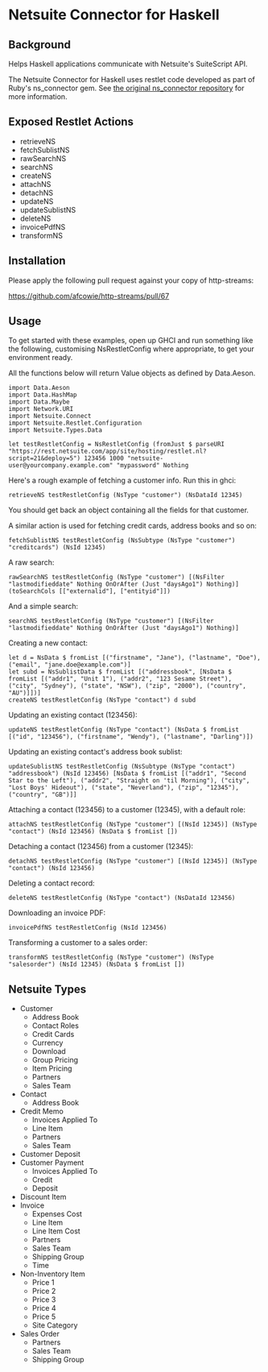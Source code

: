 Netsuite Connector for Haskell
==============================

Background
----------

Helps Haskell applications communicate with Netsuite's SuiteScript API.

The Netsuite Connector for Haskell uses restlet code developed as part of Ruby's ns_connector gem. See [the original ns_connector repository](https://github.com/christian-marie/ns_connector) for more information.

Exposed Restlet Actions
-----------------------

* retrieveNS
* fetchSublistNS
* rawSearchNS
* searchNS
* createNS
* attachNS
* detachNS
* updateNS
* updateSublistNS
* deleteNS
* invoicePdfNS
* transformNS

Installation
------------

Please apply the following pull request against your copy of http-streams:

https://github.com/afcowie/http-streams/pull/67

Usage
-----

To get started with these examples, open up GHCI and run something like the following, customising NsRestletConfig where appropriate, to get your environment ready.

All the functions below will return Value objects as defined by Data.Aeson.

```
import Data.Aeson
import Data.HashMap
import Data.Maybe
import Network.URI
import Netsuite.Connect
import Netsuite.Restlet.Configuration
import Netsuite.Types.Data

let testRestletConfig = NsRestletConfig (fromJust $ parseURI "https://rest.netsuite.com/app/site/hosting/restlet.nl?script=21&deploy=5") 123456 1000 "netsuite-user@yourcompany.example.com" "mypassword" Nothing
```

Here's a rough example of fetching a customer info. Run this in ghci:

```
retrieveNS testRestletConfig (NsType "customer") (NsDataId 12345) 
```

You should get back an object containing all the fields for that customer.

A similar action is used for fetching credit cards, address books and so on:

```
fetchSublistNS testRestletConfig (NsSubtype (NsType "customer") "creditcards") (NsId 12345)
```

A raw search:

```
rawSearchNS testRestletConfig (NsType "customer") [(NsFilter "lastmodifieddate" Nothing OnOrAfter (Just "daysAgo1") Nothing)] (toSearchCols [["externalid"], ["entityid"]])
```

And a simple search:

```
searchNS testRestletConfig (NsType "customer") [(NsFilter "lastmodifieddate" Nothing OnOrAfter (Just "daysAgo1") Nothing)]
```

Creating a new contact:

```
let d = NsData $ fromList [("firstname", "Jane"), ("lastname", "Doe"), ("email", "jane.doe@example.com")]
let subd = NsSublistData $ fromList [("addressbook", [NsData $ fromList [("addr1", "Unit 1"), ("addr2", "123 Sesame Street"), ("city", "Sydney"), ("state", "NSW"), ("zip", "2000"), ("country", "AU")]])]
createNS testRestletConfig (NsType "contact") d subd
```

Updating an existing contact (123456):

```
updateNS testRestletConfig (NsType "contact") (NsData $ fromList [("id", "123456"), ("firstname", "Wendy"), ("lastname", "Darling")])
```

Updating an existing contact's address book sublist:

```
updateSublistNS testRestletConfig (NsSubtype (NsType "contact") "addressbook") (NsId 123456) [NsData $ fromList [("addr1", "Second Star to the Left"), ("addr2", "Straight on 'til Morning"), ("city", "Lost Boys' Hideout"), ("state", "Neverland"), ("zip", "12345"), ("country", "GB")]]
```

Attaching a contact (123456) to a customer (12345), with a default role:

```
attachNS testRestletConfig (NsType "customer") [(NsId 12345)] (NsType "contact") (NsId 123456) (NsData $ fromList [])
```

Detaching a contact (123456) from a customer (12345):

```
detachNS testRestletConfig (NsType "customer") [(NsId 12345)] (NsType "contact") (NsId 123456)
```

Deleting a contact record:

```
deleteNS testRestletConfig (NsType "contact") (NsDataId 123456)
```

Downloading an invoice PDF:

```
invoicePdfNS testRestletConfig (NsId 123456)
```

Transforming a customer to a sales order:

```
transformNS testRestletConfig (NsType "customer") (NsType "salesorder") (NsId 12345) (NsData $ fromList [])
```

Netsuite Types
--------------

* Customer
  * Address Book
  * Contact Roles
  * Credit Cards
  * Currency
  * Download
  * Group Pricing
  * Item Pricing
  * Partners
  * Sales Team
* Contact
  * Address Book
* Credit Memo
  * Invoices Applied To
  * Line Item
  * Partners
  * Sales Team
* Customer Deposit
* Customer Payment
  * Invoices Applied To
  * Credit
  * Deposit
* Discount Item
* Invoice
  * Expenses Cost
  * Line Item
  * Line Item Cost
  * Partners
  * Sales Team
  * Shipping Group
  * Time
* Non-Inventory Item
  * Price 1
  * Price 2
  * Price 3
  * Price 4
  * Price 5
  * Site Category
* Sales Order
  * Partners
  * Sales Team
  * Shipping Group
